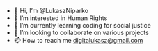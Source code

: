 - 👋 Hi, I’m @LukaszNiparko
- 👀 I’m interested in Human Rights
- 🌱 I’m currently learning coding for social justice
- 💞️ I’m looking to collaborate on various projects
- 📫 How to reach me digitalukasz@gmail.com

<!---
LukaszNiparko/LukaszNiparko is a ✨ special ✨ repository because its `README.md` (this file) appears on your GitHub profile.
You can click the Preview link to take a look at your changes.
--->
